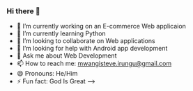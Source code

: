 ### Hi there 👋
- 🔭 I’m currently working on an E-commerce Web applicaion
- 🌱 I’m currently learning Python
- 👯 I’m looking to collaborate on Web applications
- 🤔 I’m looking for help with Android app development
- 💬 Ask me about Web Development
- 📫 How to reach me: mwangisteve.irungu@gmail.com
- 😄 Pronouns: He/Him
- ⚡ Fun fact: God Is Great
-->
